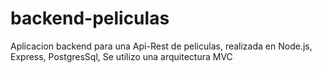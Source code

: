 # backend-peliculas
Aplicacion backend para una Api-Rest de peliculas, realizada en Node.js, Express, PostgresSql, 
Se utilizo una arquitectura MVC 
